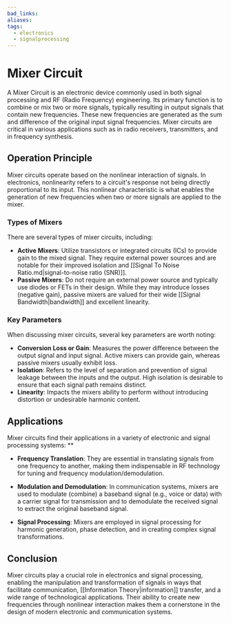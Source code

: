 ```yaml
---
bad_links:
aliases:
tags:
  - electronics
  - signalprocessing
---
```

# Mixer Circuit

A Mixer Circuit is an electronic device commonly used in both signal processing and RF (Radio Frequency) engineering. Its primary function is to combine or mix two or more signals, typically resulting in output signals that contain new frequencies. These new frequencies are generated as the sum and difference of the original input signal frequencies. Mixer circuits are critical in various applications such as in radio receivers, transmitters, and in frequency synthesis.

## Operation Principle

Mixer circuits operate based on the nonlinear interaction of signals. In electronics, nonlinearity refers to a circuit's response not being directly proportional to its input. This nonlinear characteristic is what enables the generation of new frequencies when two or more signals are applied to the mixer.

### Types of Mixers

There are several types of mixer circuits, including:

- **Active Mixers**: Utilize transistors or integrated circuits (ICs) to provide gain to the mixed signal. They require external power sources and are notable for their improved isolation and [[Signal To Noise Ratio.md|signal-to-noise ratio (SNR)]].
- **Passive Mixers**: Do not require an external power source and typically use diodes or FETs in their design. While they may introduce losses (negative gain), passive mixers are valued for their wide [[Signal Bandwidth|bandwidth]] and excellent linearity.

### Key Parameters

When discussing mixer circuits, several key parameters are worth noting:
- **Conversion Loss or Gain**: Measures the power difference between the output signal and input signal. Active mixers can provide gain, whereas passive mixers usually exhibit loss.
- **Isolation**: Refers to the level of separation and prevention of signal leakage between the inputs and the output. High isolation is desirable to ensure that each signal path remains distinct.
- **Linearity**: Impacts the mixers ability to perform without introducing distortion or undesirable harmonic content.

## Applications

Mixer circuits find their applications in a variety of electronic and signal processing systems:
**
- **Frequency Translation**: They are essential in translating signals from one frequency to another, making them indispensable in RF technology for tuning and frequency modulation/demodulation.

- **Modulation and Demodulation**: In communication systems, mixers are used to modulate (combine) a baseband signal (e.g., voice or data) with a carrier signal for transmission and to demodulate the received signal to extract the original baseband signal.

- **Signal Processing**: Mixers are employed in signal processing for harmonic generation, phase detection, and in creating complex signal transformations.

## Conclusion

Mixer circuits play a crucial role in electronics and signal processing, enabling the manipulation and transformation of signals in ways that facilitate communication, [[Information Theory|information]] transfer, and a wide range of technological applications. Their ability to create new frequencies through nonlinear interaction makes them a cornerstone in the design of modern electronic and communication systems.